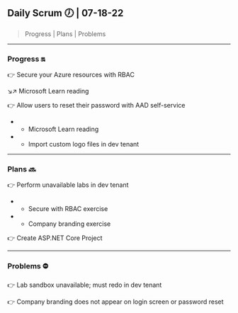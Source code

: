 ## Daily Scrum :clock7: | 07-18-22

> Progress | Plans | Problems 

---

### Progress :on:

:point_right: Secure your Azure resources with RBAC

:arrow_lower_right::arrow_upper_right: Microsoft Learn reading 

:point_right: Allow users to reset their password with AAD self-service

* * Microsoft Learn reading 

* * Import custom logo files in dev tenant

---

### Plans :soon:

:point_right: Perform unavailable labs in dev tenant

* * Secure with RBAC exercise

* * Company branding exercise

:point_right: Create ASP.NET Core Project

---

### Problems :no_entry:

:point_right: Lab sandbox unavailable; must redo in dev tenant

:point_right: Company branding does not appear on login screen or password reset

